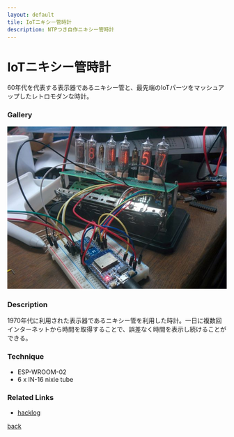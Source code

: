 ```yaml
---
layout: default
tile: IoTニキシー管時計
description: NTPつき自作ニキシー管時計
---
```

# IoTニキシー管時計

60年代を代表する表示器であるニキシー管と、最先端のIoTパーツをマッシュアップしたレトロモダンな時計。

### Gallery

  ![](/img/2016/nx.jpg)

### Description

  1970年代に利用された表示器であるニキシー管を利用した時計。一日に複数回インターネットから時間を取得することで、誤差なく時間を表示し続けることができる。

### Technique

  * ESP-WROOM-02
  * 6 x IN-16 nixie tube

### Related Links

  * [hacklog](http://hacklog.jp/works/49588)

[back](/)